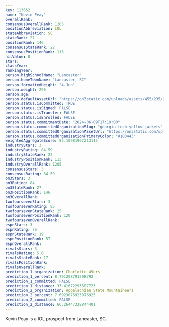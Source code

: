 ```yaml
---
key: 113652
name: "Kevin Peay"
overallRank: 
consensusOverallRank: 1205
positionAbbreviation: IOL
stateAbbreviation: SC
stateRank: 27
positionRank: 146
consensusStateRank: 22
consensusPositionRank: 113
nilValue: 0
stars: 
classYear: 
rankingYear: 
person.highSchoolName: "Lancaster"
person.homeTownName: "Lancaster, SC"
person.formattedHeight: "4-Jun"
person.weight: 296
person.age: 
person.defaultAssetUrl: "https://on3static.com/uploads/assets/455/235/235455.png"
person.status.isCommitted: TRUE
person.status.isSigned: FALSE
person.status.isTransfer: FALSE
person.status.isEnrolled: FALSE
person.status.commitmentDate: "2024-06-09T17:19:00"
person.status.committedOrganizationSlug: "georgia-tech-yellow-jackets"
person.status.committedOrganizationAssetUrl: "https://on3static.com/uploads/assets/767/214/214767.svg"
person.status.committedOrganizationPrimaryColor: "#183443"
weightedAggregateScore: 85.10981967213115
industryStars: 3
industryRating: 84.59
industryStateRank: 22
industryPositionRank: 113
industryOverallRank: 1205
consensusStars: 3
consensusRating: 84.59
on3Stars: 3
on3Rating: 84
on3StateRank: 27
on3PositionRank: 146
on3OverallRank: 
twofoursevenStars: 3
twofoursevenRating: 85
twofoursevenStateRank: 25
twofoursevenPositionRank: 120
twofoursevenOverallRank: 
espnStars: 3
espnRating: 76
espnStateRank: 19
espnPositionRank: 57
espnOverallRank: 
rivalsStars: 3
rivalsRating: 5.6
rivalsStateRank: 17
rivalsPositionRank: 
rivalsOverallRank: 
prediction_1_organization: Charlotte 49ers
prediction_1_percent: 8.791208791208792
prediction_1_committed: FALSE
prediction_1_distance: 33.41672293307723
prediction_2_organization: Appalachian State Mountaineers
prediction_2_percent: 7.6923076923076925
prediction_2_committed: FALSE
prediction_2_distance: 66.26447328844401
---
```

Kevin Peay is a IOL prospect from Lancaster, SC.
